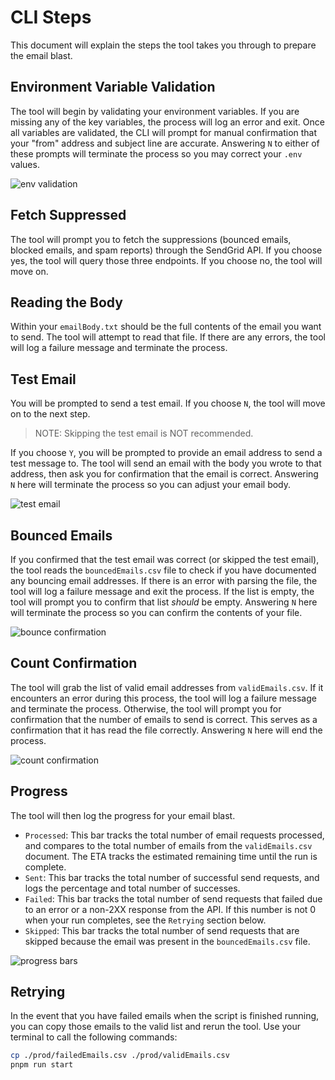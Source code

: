 # CLI Steps

This document will explain the steps the tool takes you through to prepare the email blast.

## Environment Variable Validation

The tool will begin by validating your environment variables. If you are missing any of the key variables, the process will log an error and exit. Once all variables are validated, the CLI will prompt for manual confirmation that your "from" address and subject line are accurate. Answering `N` to either of these prompts will terminate the process so you may correct your `.env` values.

![env validation](./validation.png)

## Fetch Suppressed

The tool will prompt you to fetch the suppressions (bounced emails, blocked emails, and spam reports) through the SendGrid API. If you choose yes, the tool will query those three endpoints. If you choose no, the tool will move on.

## Reading the Body

Within your `emailBody.txt` should be the full contents of the email you want to send. The tool will attempt to read that file. If there are any errors, the tool will log a failure message and terminate the process.

## Test Email

You will be prompted to send a test email. If you choose `N`, the tool will move on to the next step.

> NOTE: Skipping the test email is NOT recommended.

If you choose `Y`, you will be prompted to provide an email address to send a test message to. The tool will send an email with the body you wrote to that address, then ask you for confirmation that the email is correct. Answering `N` here will terminate the process so you can adjust your email body.

![test email](./testmail.png)

## Bounced Emails

If you confirmed that the test email was correct (or skipped the test email), the tool reads the `bouncedEmails.csv` file to check if you have documented any bouncing email addresses. If there is an error with parsing the file, the tool will log a failure message and exit the process. If the list is empty, the tool will prompt you to confirm that list _should_ be empty. Answering `N` here will terminate the process so you can confirm the contents of your file.

![bounce confirmation](./bounced.png)

## Count Confirmation

The tool will grab the list of valid email addresses from `validEmails.csv`. If it encounters an error during this process, the tool will log a failure message and terminate the process. Otherwise, the tool will prompt you for confirmation that the number of emails to send is correct. This serves as a confirmation that it has read the file correctly. Answering `N` here will end the process.

![count confirmation](./count.png)

## Progress

The tool will then log the progress for your email blast.

- `Processed`: This bar tracks the total number of email requests processed, and compares to the total number of emails from the `validEmails.csv` document. The ETA tracks the estimated remaining time until the run is complete.
- `Sent`: This bar tracks the total number of successful send requests, and logs the percentage and total number of successes.
- `Failed`: This bar tracks the total number of send requests that failed due to an error or a non-2XX response from the API. If this number is not 0 when your run completes, see the `Retrying` section below.
- `Skipped`: This bar tracks the total number of send requests that are skipped because the email was present in the `bouncedEmails.csv` file.

![progress bars](./progress.png)

## Retrying

In the event that you have failed emails when the script is finished running, you can copy those emails to the valid list and rerun the tool. Use your terminal to call the following commands:

```bash
cp ./prod/failedEmails.csv ./prod/validEmails.csv
pnpm run start
```

